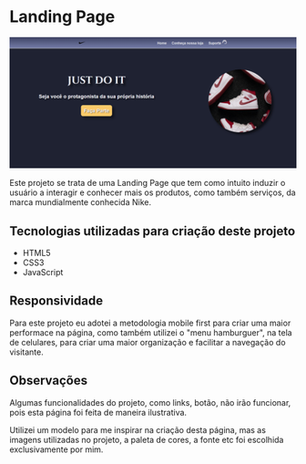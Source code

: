 <h1>Landing Page</h1>

<img src="imagens/print-tela.png">

<p>
    Este projeto se trata de uma Landing Page que tem como intuito induzir o usuário a interagir e conhecer mais os produtos, como também serviços, da marca mundialmente conhecida Nike.
</p>

<h2>Tecnologias utilizadas para criação deste projeto</h2>

<ul>
    <li>HTML5
    <li>CSS3
    <li>JavaScript
</ul>

<h2>Responsividade</h2>

<p>
    Para este projeto eu adotei a metodologia mobile first para criar uma maior performace na página, como também utilizei o "menu hamburguer", na tela de celulares, para criar uma maior organização e facilitar a navegação do visitante.
</p>

<h2>Observações</h2>

<p>
    Algumas funcionalidades do projeto, como links, botão, não irão funcionar, pois esta página foi feita de maneira ilustrativa.
</p>    

<p>
    Utilizei um modelo para me inspirar na criação desta página, mas as imagens utilizadas no projeto, a paleta de cores, a fonte etc foi escolhida exclusivamente por mim.
</p>    


 
